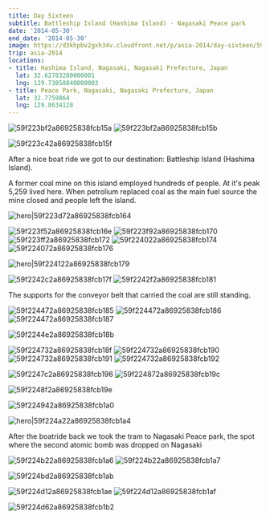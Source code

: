 ```yaml
---
title: Day Sixteen
subtitle: Battleship Island (Hashima Island) - Nagasaki Peace park
date: '2014-05-30'
end_date: '2014-05-30'
image: https://d3khpbv2gxh34v.cloudfront.net/p/asia-2014/day-sixteen/59f223b92a86925838fcb159.jpg
trip: asia-2014
locations:
- title: Hashima Island, Nagasaki, Nagasaki Prefecture, Japan
  lat: 32.62783280000001
  lng: 129.73858840000003
- title: Peace Park, Nagasaki, Nagasaki Prefecture, Japan
  lat: 32.7759864
  lng: 129.8634128
---
```


![59f223bf2a86925838fcb15a](https://d3khpbv2gxh34v.cloudfront.net/p/asia-2014/day-sixteen/59f223c32a86925838fcb15e.jpg "1.506")
![59f223bf2a86925838fcb15b](https://d3khpbv2gxh34v.cloudfront.net/p/asia-2014/day-sixteen/59f223c32a86925838fcb15d.jpg "1.506")

![59f223c42a86925838fcb15f](https://d3khpbv2gxh34v.cloudfront.net/p/asia-2014/day-sixteen/59f223c62a86925838fcb160.jpg "1.53")

After a nice boat ride we got to our destination: Battleship Island (Hashima Island).

A former coal mine on this island employed hundreds of people. At it's peak 5,259 lived here. When petrolium replaced coal as the main fuel source the mine closed and people left the island.

![hero|59f223d72a86925838fcb164](https://d3khpbv2gxh34v.cloudfront.net/p/asia-2014/day-sixteen/59f223d72a86925838fcb164.jpg "1.506")

![59f223f52a86925838fcb16e](https://d3khpbv2gxh34v.cloudfront.net/p/asia-2014/day-sixteen/59f223f82a86925838fcb16f.jpg "1.506")
![59f223f92a86925838fcb170](https://d3khpbv2gxh34v.cloudfront.net/p/asia-2014/day-sixteen/59f223fb2a86925838fcb171.jpg "1.506")
![59f223ff2a86925838fcb172](https://d3khpbv2gxh34v.cloudfront.net/p/asia-2014/day-sixteen/59f224012a86925838fcb173.jpg "1.506")
![59f224022a86925838fcb174](https://d3khpbv2gxh34v.cloudfront.net/p/asia-2014/day-sixteen/59f224042a86925838fcb175.jpg "1.506")
![59f224072a86925838fcb176](https://d3khpbv2gxh34v.cloudfront.net/p/asia-2014/day-sixteen/59f224092a86925838fcb177.jpg "1.506")

![hero|59f224122a86925838fcb179](https://d3khpbv2gxh34v.cloudfront.net/p/asia-2014/day-sixteen/59f224122a86925838fcb179.jpg "1.506")

![59f2242c2a86925838fcb17f](https://d3khpbv2gxh34v.cloudfront.net/p/asia-2014/day-sixteen/59f2242f2a86925838fcb180.jpg "1.506")
![59f2242f2a86925838fcb181](https://d3khpbv2gxh34v.cloudfront.net/p/asia-2014/day-sixteen/59f224332a86925838fcb183.jpg "1.506")

The supports for the conveyor belt that carried the coal are still standing.

![59f224472a86925838fcb185](https://d3khpbv2gxh34v.cloudfront.net/p/asia-2014/day-sixteen/59f2244f2a86925838fcb18c.jpg "1.506")
![59f224472a86925838fcb186](https://d3khpbv2gxh34v.cloudfront.net/p/asia-2014/day-sixteen/59f224492a86925838fcb188.jpg "1.506")
![59f224472a86925838fcb187](https://d3khpbv2gxh34v.cloudfront.net/p/asia-2014/day-sixteen/59f2244e2a86925838fcb18a.jpg "1.506")

![59f2244e2a86925838fcb18b](https://d3khpbv2gxh34v.cloudfront.net/p/asia-2014/day-sixteen/59f224502a86925838fcb18d.jpg "1.506")

![59f224732a86925838fcb18f](https://d3khpbv2gxh34v.cloudfront.net/p/asia-2014/day-sixteen/59f2247c2a86925838fcb195.jpg "1.506")
![59f224732a86925838fcb190](https://d3khpbv2gxh34v.cloudfront.net/p/asia-2014/day-sixteen/59f2247e2a86925838fcb197.jpg "1.506")
![59f224732a86925838fcb191](https://d3khpbv2gxh34v.cloudfront.net/p/asia-2014/day-sixteen/59f224802a86925838fcb19b.jpg "1.506")
![59f224732a86925838fcb192](https://d3khpbv2gxh34v.cloudfront.net/p/asia-2014/day-sixteen/59f224762a86925838fcb193.jpg "1.506")

![59f2247c2a86925838fcb196](https://d3khpbv2gxh34v.cloudfront.net/p/asia-2014/day-sixteen/59f224802a86925838fcb199.jpg "1.506")
![59f224872a86925838fcb19c](https://d3khpbv2gxh34v.cloudfront.net/p/asia-2014/day-sixteen/59f2248a2a86925838fcb19d.jpg "1.506")

![59f2248f2a86925838fcb19e](https://d3khpbv2gxh34v.cloudfront.net/p/asia-2014/day-sixteen/59f224942a86925838fcb19f.jpg "1.506")

![59f224942a86925838fcb1a0](https://d3khpbv2gxh34v.cloudfront.net/p/asia-2014/day-sixteen/59f224972a86925838fcb1a1.jpg "1.506")

![hero|59f224a22a86925838fcb1a4](https://d3khpbv2gxh34v.cloudfront.net/p/asia-2014/day-sixteen/59f224a22a86925838fcb1a4.jpg "1.506")

After the boatride back we took the tram to Nagasaki Peace park, the spot where the second atomic bomb was dropped on Nagasaki 

![59f224b22a86925838fcb1a6](https://d3khpbv2gxh34v.cloudfront.net/p/asia-2014/day-sixteen/59f224b52a86925838fcb1aa.jpg "1.506")
![59f224b22a86925838fcb1a7](https://d3khpbv2gxh34v.cloudfront.net/p/asia-2014/day-sixteen/59f224b32a86925838fcb1a8.jpg "1.506")

![59f224bd2a86925838fcb1ab](https://d3khpbv2gxh34v.cloudfront.net/p/asia-2014/day-sixteen/59f224c02a86925838fcb1ac.jpg "1.5")

![59f224d12a86925838fcb1ae](https://d3khpbv2gxh34v.cloudfront.net/p/asia-2014/day-sixteen/59f224d42a86925838fcb1b1.jpg "1.5")
![59f224d12a86925838fcb1af](https://d3khpbv2gxh34v.cloudfront.net/p/asia-2014/day-sixteen/59f224d72a86925838fcb1b3.jpg "0.667")

![59f224d62a86925838fcb1b2](https://d3khpbv2gxh34v.cloudfront.net/p/asia-2014/day-sixteen/59f224da2a86925838fcb1b6.jpg "1.5")

